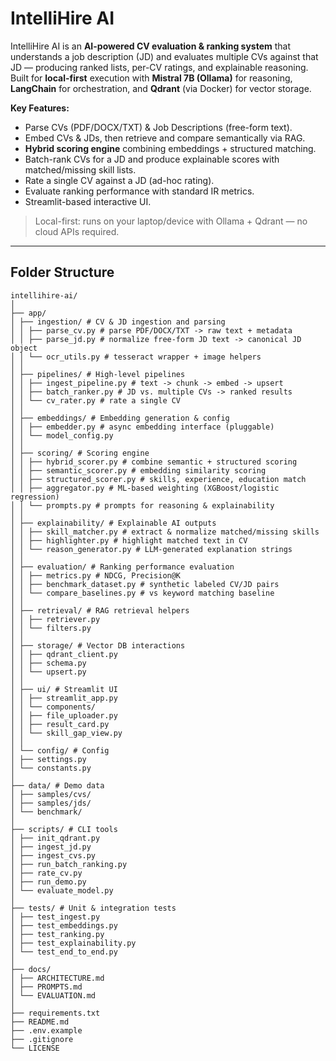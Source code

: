  
# IntelliHire AI

IntelliHire AI is an **AI-powered CV evaluation & ranking system** that understands a job description (JD) and evaluates multiple CVs against that JD — producing ranked lists, per-CV ratings, and explainable reasoning.  
Built for **local-first** execution with **Mistral 7B (Ollama)** for reasoning, **LangChain** for orchestration, and **Qdrant** (via Docker) for vector storage.  

**Key Features:**
- Parse CVs (PDF/DOCX/TXT) & Job Descriptions (free-form text).
- Embed CVs & JDs, then retrieve and compare semantically via RAG.
- **Hybrid scoring engine** combining embeddings + structured matching.
- Batch-rank CVs for a JD and produce explainable scores with matched/missing skill lists.
- Rate a single CV against a JD (ad-hoc rating).
- Evaluate ranking performance with standard IR metrics.
- Streamlit-based interactive UI.

> Local-first: runs on your laptop/device with Ollama + Qdrant — no cloud APIs required.

---

## **Folder Structure**


```
intellihire-ai/
│
├── app/
│ ├── ingestion/ # CV & JD ingestion and parsing
│ │ ├── parse_cv.py # parse PDF/DOCX/TXT -> raw text + metadata
│ │ ├── parse_jd.py # normalize free-form JD text -> canonical JD object
│ │ └── ocr_utils.py # tesseract wrapper + image helpers
│ │
│ ├── pipelines/ # High-level pipelines
│ │ ├── ingest_pipeline.py # text -> chunk -> embed -> upsert
│ │ ├── batch_ranker.py # JD vs. multiple CVs -> ranked results
│ │ └── cv_rater.py # rate a single CV
│ │
│ ├── embeddings/ # Embedding generation & config
│ │ ├── embedder.py # async embedding interface (pluggable)
│ │ └── model_config.py
│ │
│ ├── scoring/ # Scoring engine
│ │ ├── hybrid_scorer.py # combine semantic + structured scoring
│ │ ├── semantic_scorer.py # embedding similarity scoring
│ │ ├── structured_scorer.py # skills, experience, education match
│ │ ├── aggregator.py # ML-based weighting (XGBoost/logistic regression)
│ │ └── prompts.py # prompts for reasoning & explainability
│ │
│ ├── explainability/ # Explainable AI outputs
│ │ ├── skill_matcher.py # extract & normalize matched/missing skills
│ │ ├── highlighter.py # highlight matched text in CV
│ │ └── reason_generator.py # LLM-generated explanation strings
│ │
│ ├── evaluation/ # Ranking performance evaluation
│ │ ├── metrics.py # NDCG, Precision@K
│ │ ├── benchmark_dataset.py # synthetic labeled CV/JD pairs
│ │ └── compare_baselines.py # vs keyword matching baseline
│ │
│ ├── retrieval/ # RAG retrieval helpers
│ │ ├── retriever.py
│ │ └── filters.py
│ │
│ ├── storage/ # Vector DB interactions
│ │ ├── qdrant_client.py
│ │ ├── schema.py
│ │ └── upsert.py
│ │
│ ├── ui/ # Streamlit UI
│ │ ├── streamlit_app.py
│ │ └── components/
│ │ ├── file_uploader.py
│ │ ├── result_card.py
│ │ └── skill_gap_view.py
│ │
│ └── config/ # Config
│ ├── settings.py
│ └── constants.py
│
├── data/ # Demo data
│ ├── samples/cvs/
│ ├── samples/jds/
│ └── benchmark/
│
├── scripts/ # CLI tools
│ ├── init_qdrant.py
│ ├── ingest_jd.py
│ ├── ingest_cvs.py
│ ├── run_batch_ranking.py
│ ├── rate_cv.py
│ ├── run_demo.py
│ └── evaluate_model.py
│
├── tests/ # Unit & integration tests
│ ├── test_ingest.py
│ ├── test_embeddings.py
│ ├── test_ranking.py
│ ├── test_explainability.py
│ └── test_end_to_end.py
│
├── docs/
│ ├── ARCHITECTURE.md
│ ├── PROMPTS.md
│ └── EVALUATION.md
│
├── requirements.txt
├── README.md
├── .env.example
├── .gitignore
└── LICENSE
```
